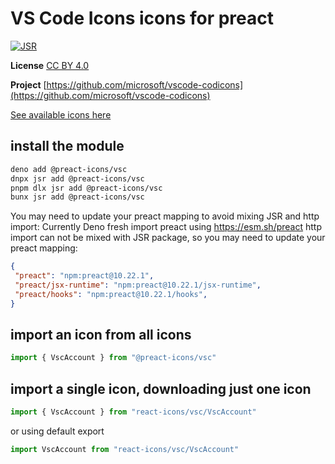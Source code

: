# VS Code Icons icons for preact

[![JSR](https://jsr.io/badges/@preact-icons/vsc)](https://jsr.io/@preact-icons/vsc)

**License** [CC BY 4.0](https://creativecommons.org/licenses/by/4.0/)

**Project** [https://github.com/microsoft/vscode-codicons](https://github.com/microsoft/vscode-codicons)

[See available icons here](https://react-icons.deno.dev/vsc)

## install the module

```bash
deno add @preact-icons/vsc
dnpx jsr add @preact-icons/vsc
pnpm dlx jsr add @preact-icons/vsc
bunx jsr add @preact-icons/vsc
```

You may need to update your preact mapping to avoid mixing JSR and http import:
Currently Deno fresh import preact using https://esm.sh/preact http import can not be mixed with JSR package, so you may need to update your preact mapping:
```json
{
 "preact": "npm:preact@10.22.1",
 "preact/jsx-runtime": "npm:preact@10.22.1/jsx-runtime",
 "preact/hooks": "npm:preact@10.22.1/hooks",
}
```

## import an icon from all icons

```ts
import { VscAccount } from "@preact-icons/vsc"
```

## import a single icon, downloading just one icon

```ts
import { VscAccount } from "react-icons/vsc/VscAccount"
```

or using default export

```ts
import VscAccount from "react-icons/vsc/VscAccount"
```
